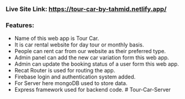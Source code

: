 ### Live Site Link: https://tour-car-by-tahmid.netlify.app/

### Features:
- Name of this web app is Tour Car.
- It is car rental website for day tour or monthly basis.
- People can rent car from our website as their preferred type.
- Admin panel can add the new car variation form this web app.
- Admin can update the booking status of a user form this web app.
- Recat Router is used for routing the app.
- Firebase login and authentication system added.
- For Server here mongoDB used to store data.
- Express framework used for backend code.
#   T o u r - C a r - S e r v e r  
 